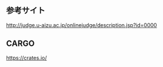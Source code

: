 ## 参考サイト

http://judge.u-aizu.ac.jp/onlinejudge/description.jsp?id=0000

## CARGO

https://crates.io/
